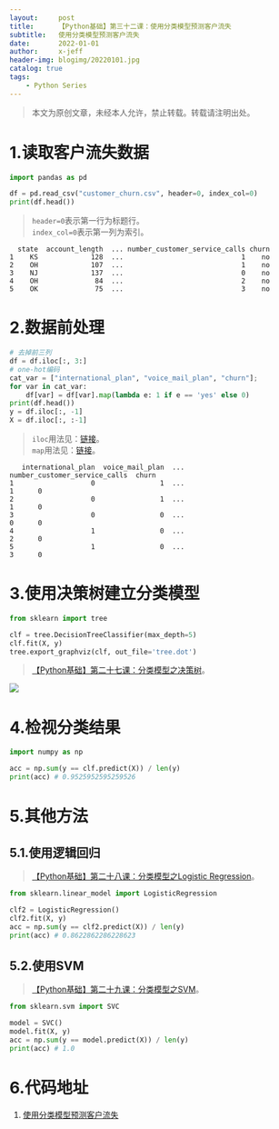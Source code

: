 ```yaml
---
layout:     post
title:      【Python基础】第三十二课：使用分类模型预测客户流失
subtitle:   使用分类模型预测客户流失
date:       2022-01-01
author:     x-jeff
header-img: blogimg/20220101.jpg
catalog: true
tags:
    - Python Series
---
```

>本文为原创文章，未经本人允许，禁止转载。转载请注明出处。

# 1.读取客户流失数据

```python
import pandas as pd

df = pd.read_csv("customer_churn.csv", header=0, index_col=0)
print(df.head())
```

>`header=0`表示第一行为标题行。    
>`index_col=0`表示第一列为索引。

```
  state  account_length  ... number_customer_service_calls churn
1    KS             128  ...                             1    no
2    OH             107  ...                             1    no
3    NJ             137  ...                             0    no
4    OH              84  ...                             2    no
5    OK              75  ...                             3    no
```

# 2.数据前处理

```python
# 去掉前三列
df = df.iloc[:, 3:]
# one-hot编码
cat_var = ["international_plan", "voice_mail_plan", "churn"];
for var in cat_var:
    df[var] = df[var].map(lambda e: 1 if e == 'yes' else 0)
print(df.head())
y = df.iloc[:, -1]
X = df.iloc[:, :-1]
```

>`iloc`用法见：[链接](http://shichaoxin.com/2019/08/01/Python基础-第六课-处理CSV-Excel格式的数据/#12抽取csv中的数据)。      
>`map`用法见：[链接](http://shichaoxin.com/2020/07/08/Python基础-第十四课-资料转换/#31map)。

```
   international_plan  voice_mail_plan  ...  number_customer_service_calls  churn
1                   0                1  ...                              1      0
2                   0                1  ...                              1      0
3                   0                0  ...                              0      0
4                   1                0  ...                              2      0
5                   1                0  ...                              3      0
```

# 3.使用决策树建立分类模型

```python
from sklearn import tree

clf = tree.DecisionTreeClassifier(max_depth=5)
clf.fit(X, y)
tree.export_graphviz(clf, out_file='tree.dot')
```

>[【Python基础】第二十七课：分类模型之决策树](http://shichaoxin.com/2021/10/17/Python基础-第二十七课-分类模型之决策树/)。

![](https://xjeffblogimg.oss-cn-beijing.aliyuncs.com/BLOGIMG/BlogImage/PythonSeries/Lesson32/32x1.png)

# 4.检视分类结果

```python
import numpy as np

acc = np.sum(y == clf.predict(X)) / len(y)
print(acc) # 0.9525952595259526
```

# 5.其他方法

## 5.1.使用逻辑回归

>[【Python基础】第二十八课：分类模型之Logistic Regression](http://shichaoxin.com/2021/11/03/Python基础-第二十八课-分类模型之Logistic-Regression/)。

```python
from sklearn.linear_model import LogisticRegression

clf2 = LogisticRegression()
clf2.fit(X, y)
acc = np.sum(y == clf2.predict(X)) / len(y)
print(acc) # 0.8622862286228623
```

## 5.2.使用SVM

>[【Python基础】第二十九课：分类模型之SVM](http://shichaoxin.com/2021/11/13/Python基础-第二十九课-分类模型之SVM/)。

```python
from sklearn.svm import SVC

model = SVC()
model.fit(X, y)
acc = np.sum(y == model.predict(X)) / len(y)
print(acc) # 1.0
```

# 6.代码地址

1. [使用分类模型预测客户流失](https://github.com/x-jeff/Python_Code_Demo/tree/master/Demo32)